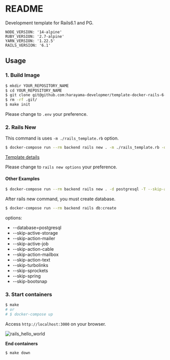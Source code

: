 # README

Development template for Rails6.1 and PG.

```
NODE_VERSION: '14-alpine'
RUBY_VERSION: '2.7-alpine'
YARN_VERSION: '1.22.5'
RAILS_VERSION: '6.1'
```

## Usage

### 1. Build Image

```bash
$ mkdir YOUR_REPOSITORY_NAME
$ cd YOUR_REPOSITORY_NAME
$ git clone git@github.com:harayama-developmer/template-docker-rails-6-postgresql.git .
$ rm -rf .git/
$ make init
```

Please change to `.env` your preference.

### 2. Rails New

This command is uses `-m ./rails_template.rb` option.

```bash
$ docker-compose run --rm backend rails new . -m ./rails_template.rb -d postgresql -T
```

[Template details](rails_template.rb)

Please change to `rails new options` your preference.

#### Other Examples

```bash
$ docker-compose run --rm backend rails new . -d postgresql -T --skip-action-mailbox --webpack=stimulus
```

After rails new command, you must create database.

```bash
$ docker-compose run --rm backend rails db:create
```

options:

- --database=postgresql
- --skip-active-storage
- --skip-action-mailer
- --skip-active-job
- --skip-action-cable
- --skip-action-mailbox
- --skip-action-text
- --skip-turbolinks
- --skip-sprockets
- --skip-spring
- --skip-bootsnap

### 3. Start containers

```bash
$ make
# or
# $ docker-compose up
```

Access `http://localhost:3000` on your browser.

![rails_hello_world](https://user-images.githubusercontent.com/44060633/102802678-60cf1080-43fa-11eb-8918-bf2bacf0fbe9.png)

**End containers**

```bash
$ make down
```
